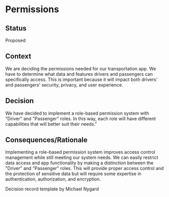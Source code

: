 # Permissions

## Status
Proposed

## Context
We are deciding the permissions needed for our transportation app. We have to determine what data and features drivers and passengers can specifically access. This is important because it will impact both drivers' and passengers' security, privacy, and user experience.

## Decision
We have decided to implement a role-based permission system with "Driver" and "Passenger" roles. In this way, each role will have different capabilities that will better suit their needs."

## Consequences/Rationale
Implementing a role-based permission system improves access control management while still meeting our system needs. We can easily restrict data access and app functionality by making a distinction between the "Driver" and "Passenger" roles. This will provide proper access control and the protection of sensitive data but will require some expertise in authentication, authorization, and encryption.

Decision record template by Michael Nygard
